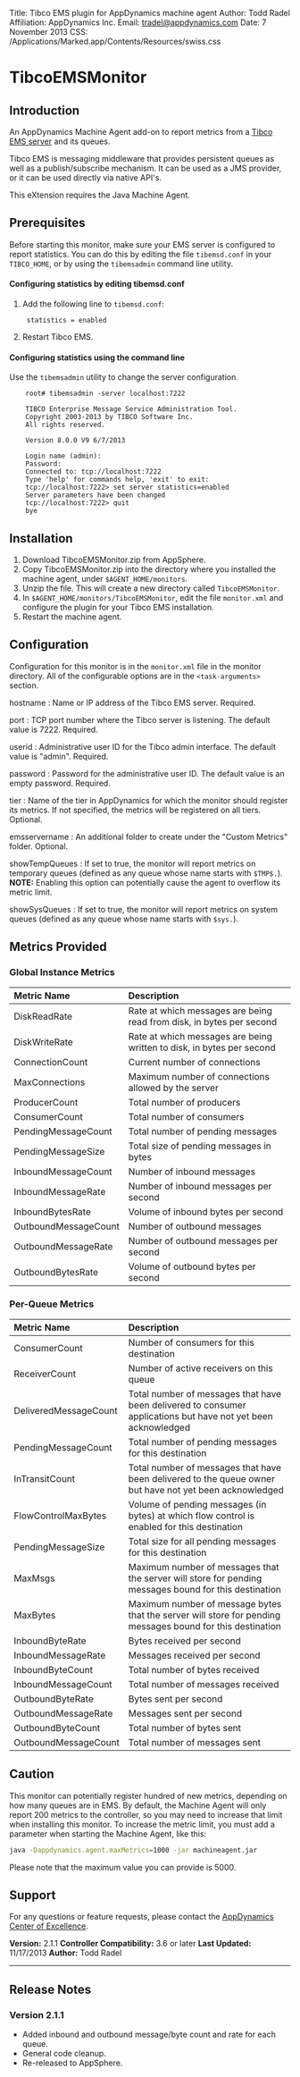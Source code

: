 Title:       Tibco EMS plugin for AppDynamics machine agent
Author:      Todd Radel
Affiliation: AppDynamics Inc.
Email:       tradel@appdynamics.com
Date:        7 November 2013
CSS:         /Applications/Marked.app/Contents/Resources/swiss.css

TibcoEMSMonitor
===============

## Introduction

An AppDynamics Machine Agent add-on to report metrics from a [Tibco EMS server][] and its queues.

Tibco EMS is messaging middleware that provides persistent queues as well as a publish/subscribe mechanism. It can be used as a JMS provider, or it can be used directly via native API's.

This eXtension requires the Java Machine Agent.


## Prerequisites

Before starting this monitor, make sure your EMS server is configured to report statistics. You can do this by editing the file `tibemsd.conf` in your `TIBCO_HOME`, or by using the `tibemsadmin` command line utility.

#### Configuring statistics by editing tibemsd.conf

1. Add the following line to `tibemsd.conf`:

        statistics = enabled

1. Restart Tibco EMS.

#### Configuring statistics using the command line

Use the `tibemsadmin` utility to change the server configuration.

        root# tibemsadmin -server localhost:7222

        TIBCO Enterprise Message Service Administration Tool.
        Copyright 2003-2013 by TIBCO Software Inc.
        All rights reserved.

        Version 8.0.0 V9 6/7/2013

        Login name (admin):
        Password:
        Connected to: tcp://localhost:7222
        Type 'help' for commands help, 'exit' to exit:
        tcp://localhost:7222> set server statistics=enabled
        Server parameters have been changed
        tcp://localhost:7222> quit
        bye


## Installation

1. Download TibcoEMSMonitor.zip from AppSphere.
1. Copy TibcoEMSMonitor.zip into the directory where you installed the machine agent, under `$AGENT_HOME/monitors`.
1. Unzip the file. This will create a new directory called `TibcoEMSMonitor`.
1. In `$AGENT_HOME/monitors/TibcoEMSMonitor`, edit the file `monitor.xml` and configure the plugin for your Tibco EMS installation.
1. Restart the machine agent.

## Configuration

Configuration for this monitor is in the `monitor.xml` file in the monitor directory. All of the configurable options are in the `<task-arguments>` section.

hostname
: Name or IP address of the Tibco EMS server. Required.

port
: TCP port number where the Tibco server is listening. The default value is 7222. Required.

userid
: Administrative user ID for the Tibco admin interface. The default value is "admin". Required.

password
: Password for the administrative user ID. The default value is an empty password. Required.

tier
: Name of the tier in AppDynamics for which the monitor should register its metrics. If not specified, the metrics will be registered on all tiers. Optional.

emsservername
: An additional folder to create under the "Custom Metrics" folder. Optional.

showTempQueues
: If set to true, the monitor will report metrics on temporary queues (defined as any queue whose name starts with `$TMP$.`). **NOTE:** Enabling this option can potentially cause the agent to overflow its metric limit.

showSysQueues
: If set to true, the monitor will report metrics on system queues (defined as any queue whose name starts with `$sys.`).




## Metrics Provided

### Global Instance Metrics

| Metric Name          | Description                                                           |
| :------------------- | :-------------------------------------------------------------------- |
| DiskReadRate         | Rate at which messages are being read from disk, in bytes per second  |
| DiskWriteRate        | Rate at which messages are being written to disk, in bytes per second |
| ConnectionCount      | Current number of connections                                         |
| MaxConnections       | Maximum number of connections allowed by the server                   |
| ProducerCount        | Total number of producers                                             |
| ConsumerCount        | Total number of consumers                                             |
| PendingMessageCount  | Total number of pending messages                                      |
| PendingMessageSize   | Total size of pending messages in bytes                               |
| InboundMessageCount  | Number of inbound messages                                            |
| InboundMessageRate   | Number of inbound messages per second                                 |
| InboundBytesRate     | Volume of inbound bytes per second                                    |
| OutboundMessageCount | Number of outbound messages                                           |
| OutboundMessageRate  | Number of outbound messages per second                                |
| OutboundBytesRate    | Volume of outbound bytes per second                                   |


### Per-Queue Metrics

| Metric Name           | Description |
| :-------------------- | :---------- |
| ConsumerCount         | Number of consumers for this destination |
| ReceiverCount         | Number of active receivers on this queue |
| DeliveredMessageCount | Total number of messages that have been delivered to consumer applications but have not yet been acknowledged |
| PendingMessageCount   | Total number of pending messages for this destination |
| InTransitCount        | Total number of messages that have been delivered to the queue owner but have not yet been acknowledged |
| FlowControlMaxBytes   | Volume of pending messages (in bytes) at which flow control is enabled for this destination |
| PendingMessageSize    | Total size for all pending messages for this destination |
| MaxMsgs               | Maximum number of messages that the server will store for pending messages bound for this destination |
| MaxBytes              | Maximum number of message bytes that the server will store for pending messages bound for this destination |
| InboundByteRate       | Bytes received per second |
| InboundMessageRate    | Messages received per second |
| InboundByteCount      | Total number of bytes received |
| InboundMessageCount   | Total number of messages received |
| OutboundByteRate      | Bytes sent per second |
| OutboundMessageRate   | Messages sent per second |
| OutboundByteCount     | Total number of bytes sent |
| OutboundMessageCount  | Total number of messages sent |


## Caution

This monitor can potentially register hundred of new metrics, depending on how many queues are in EMS. By default, the Machine Agent will only report 200 metrics to the controller, so you may need to increase that limit when installing this monitor. To increase the metric limit, you must add a parameter when starting the Machine Agent, like this:

```bash
java -Dappdynamics.agent.maxMetrics=1000 -jar machineagent.jar
```

Please note that the maximum value you can provide is 5000.


## Support

For any questions or feature requests, please contact the [AppDynamics Center of Excellence][].

**Version:** 2.1.1
**Controller Compatibility:** 3.6 or later
**Last Updated:** 11/17/2013
**Author:** Todd Radel

------------------------------------------------------------------------------

## Release Notes

### Version 2.1.1
- Added inbound and outbound message/byte count and rate for each queue.
- General code cleanup.
- Re-released to AppSphere.

[Tibco EMS server]: http://www.tibco.com/products/automation/messaging/enterprise-messaging/enterprise-message-service/default.jsp
[AppDynamics Center of Excellence]: mailto:ace-request@appdynamics.com
[help@appdynamics.com]: mailto:help@appdynamics.com
